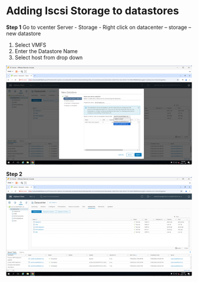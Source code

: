 # Adding Iscsi Storage to datastores

**Step 1**
Go to vcenter Server  - Storage  - Right click on datacenter – storage – new datastore

1. Select VMFS
2. Enter the Datastore Name
3. Select host from drop down

![Picture25](https://github.com/gurpreet2828/VmwareProject_Images/blob/9e669bdc38dbd4258492375683c1204a105f3621/Picture25.png)

**Step 2**
![Picture26](https://github.com/gurpreet2828/VmwareProject_Images/blob/9e669bdc38dbd4258492375683c1204a105f3621/Picture26.png)


